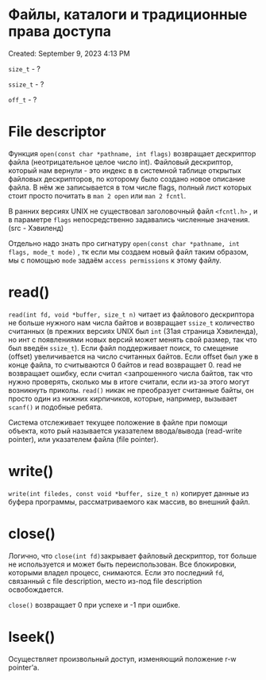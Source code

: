 # Файлы, каталоги и традиционные права доступа

Created: September 9, 2023 4:13 PM

`size_t` - ?

`ssize_t` - ?

`off_t` - ?


# File descriptor

Функция `open(const char *pathname, int flags)` возвращает дескриптор файла (неотрицательное целое число int). Файловый дескриптор, который нам вернули - это индекс в в системной таблице открытых файловых дескрипторов, по которому было создано новое описание файла. В нём же записывается в том числе flags, полный лист которых стоит просто почитать в `man 2 open` или `man 2 fcntl`. 

В ранних версиях UNIX не существовал заголовочный
файл `<fcntl.h>` , и в параметре `flags`  непосредственно задавались численные
значения. (src - Хэвиленд)

Отдельно надо знать про сигнатуру `open(const char *pathname, int flags, mode_t mode)` , тк если мы создаем новый файл таким образом, мы с помощью `mode` задаём `access permissions` к этому файлу.


# read()

`read(int fd, void *buffer, size_t n)` читает из файлового дескриптора не больше нужного нам числа байтов и возвращает `ssize_t` количество считанных (в прежних версиях UNIX был `int` (31ая страница Хэвиленда), но инт с появлениями новых версий может менять свой размер, так что был введён `ssize_t`). Если файл поддерживает поиск, то смещение (offset) увеличивается на число считанных байтов. Если offset был уже в конце файла, то считываются 0 байтов и read возвращает 0. read не возвращает ошибку, если считал <запрошенного числа байтов, так что нужно проверять, сколько мы в итоге считали, если из-за этого могут возникнуть приколы.
`read()` никак не преобразует считанные байты, он просто один из нижних кирпичиков, которые, например, вызывает `scanf()` и подобные ребята.

Система отслеживает текущее положение в файле при помощи объекта, кото­
рый называется указателем ввода/вывода (read-write pointer), или указателем
файла (file pointer).


# write()

`write(int filedes, const void *buffer, size_t n)` копирует данные из буфера программы, рассматриваемого как массив, во внешний файл.


# close()

Логично, что `close(int fd)`закрывает файловый дескриптор, тот больше не используется и может быть переиспользован. Все блокировки, которыми владел процесс, снимаются. Если это последний `fd`, связанный с file description, место из-под file description освобождается.

`close()` возвращает 0 при успехе и -1 при ошибке.


# lseek()

Осуществляет произвольный доступ, изменяющий положение r-w pointer’а.
